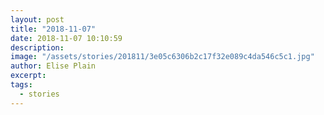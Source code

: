 ```yaml
---
layout: post
title: "2018-11-07"
date: 2018-11-07 10:10:59
description: 
image: "/assets/stories/201811/3e05c6306b2c17f32e089c4da546c5c1.jpg"
author: Elise Plain
excerpt: 
tags: 
  - stories
---
```



<p></p>
